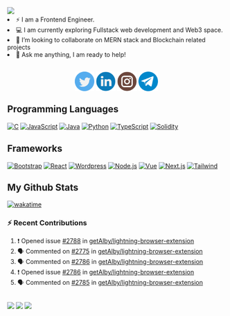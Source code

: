 <img src="https://readme-typing-svg.herokuapp.com/?width=450&lines=Hey👋;This+is+Rithvik;Happy+to+connect!&size=30&weight=800">

<li>⚡ I am a Frontend Engineer.</li>
<li>💻 I am currently exploring Fullstack web development and Web3 space.</li>
<li>👯 I’m looking to collaborate on MERN stack and Blockchain related projects</li>
<li>💬 Ask me anything, I am ready to help!</li>
<br/>
    
<p align="center">
    <a href="https://twitter.com/Rithvik_op"><img align="center" src="https://raw.githubusercontent.com/Rithvik-padma/Rithvik-padma/main/assets/twitter.svg" alt="Rithvik" height="45" width="45" /></a>
    <a href="https://www.linkedin.com/in/sai-rithvik-padma-6229ba224" target="blank"><img align="center" src="https://raw.githubusercontent.com/Rithvik-padma/Rithvik-padma/main/assets/linkedin.svg" alt="Sai-Rithvik-padma" height="45" width="45" /></a>
    <a href="https://www.instagram.com/rithvikp03"><img align="center" src="https://raw.githubusercontent.com/Rithvik-padma/Rithvik-padma/main/assets/instagram.svg" alt="Rithvik-padma" height="45" width="45" /></a>
    <a href="https://telegram.dog/Do_nt_Be_afraid"><img align="center" src="https://raw.githubusercontent.com/Prince-Mendiratta/Prince-Mendiratta/main/assets/telegram.svg" alt="DontBeAfraid" height="45" width="45" /></a>
</p>

## Programming Languages  

<p>
    <a href="#"><img alt="C" align="center" src="https://custom-icon-badges.herokuapp.com/badge/C-03599C.svg?style=for-the-badge&logo=c-in-hexagon&logoColor=white" height="20"></a>
    <a href="#"><img alt="JavaScript" align="center" src="https://img.shields.io/badge/JavaScript-F7DF1E.svg?style=for-the-badge&logo=javascript&logoColor=black" height="20"></a>
    <a href="#"><img alt="Java" align="center" src="https://img.shields.io/badge/Java-%23ED8B00.svg?style=for-the-badge&logo=openjdk&logoColor=white" height="20"></a>
    <a href="#"><img alt="Python" align="center" src="https://img.shields.io/badge/Python-14354C.svg?style=for-the-badge&logo=python&logoColor=white" height="20"></a>
    <a href="#"><img alt="TypeScript" align="center" src="https://img.shields.io/badge/TypeScript-007ACC.svg?style=for-the-badge&logo=typescript&logoColor=white" height="20"></a>
    <a href="#"><img alt="Solidity" align="center" src="https://img.shields.io/badge/Solidity-000000.svg?style=for-the-badge&logo=solidity&logoColor=white" height="21.85"></a>
</p>

## Frameworks

<flex>
    <a href="#"><img alt="Bootstrap" align="center" src="https://img.shields.io/badge/Bootstrap-7952B3.svg?style=for-the-badge&logo=bootstrap&logoColor=white" height="20"></a>
    <a href="#"><img alt="React" align="center" src="https://img.shields.io/badge/React-20232a.svg?style=for-the-badge&logo=react&logoColor=%2361DAFB" height="22"></a>
    <a href="#"><img alt="Wordpress" align="center" src="https://img.shields.io/badge/Wordpress-21759B?style=for-the-badge&logo=wordpress&logoColor=white" height="20"></a>
    <a href="#"><img alt="Node.js" align="center" src="https://img.shields.io/badge/Node.js-43853D.svg?style=for-the-badge&logo=node.js&logoColor=white" height="20"></a>
    <a href="#"><img alt="Vue" align="center" src="https://img.shields.io/badge/Vue-41B883.svg?style=for-the-badge&logo=vue.js&logoColor=white" height="20"></a>
    <a href="#"><img alt="Next.js" align="center" src="https://img.shields.io/badge/Next-000000.svg?style=for-the-badge&logo=next.js&logoColor=white" height="22.5"></a>
    <a href="#"><img alt="Tailwind" align="center" src="https://img.shields.io/badge/tailwindcss-%2338B2AC.svg?style=for-the-badge&logo=tailwind-css&logoColor=white" height="20"></a>
</flex>

## My Github Stats

[![wakatime](https://wakatime.com/badge/user/6a5ddb8b-0c8e-4305-a44d-6c491192959b.svg)](https://wakatime.com/@6a5ddb8b-0c8e-4305-a44d-6c491192959b)

### ⚡ Recent Contributions
<!--START_SECTION:activity-->
1. ❗ Opened issue [#2788](https://github.com/getAlby/lightning-browser-extension/issues/2788) in [getAlby/lightning-browser-extension](https://github.com/getAlby/lightning-browser-extension)
2. 🗣 Commented on [#2775](https://github.com/getAlby/lightning-browser-extension/issues/2775#issuecomment-1741883952) in [getAlby/lightning-browser-extension](https://github.com/getAlby/lightning-browser-extension)
3. 🗣 Commented on [#2786](https://github.com/getAlby/lightning-browser-extension/issues/2786#issuecomment-1741878417) in [getAlby/lightning-browser-extension](https://github.com/getAlby/lightning-browser-extension)
4. ❗ Opened issue [#2786](https://github.com/getAlby/lightning-browser-extension/issues/2786) in [getAlby/lightning-browser-extension](https://github.com/getAlby/lightning-browser-extension)
5. 🗣 Commented on [#2785](https://github.com/getAlby/lightning-browser-extension/pull/2785#issuecomment-1741871590) in [getAlby/lightning-browser-extension](https://github.com/getAlby/lightning-browser-extension)
<!--END_SECTION:activity-->   

<br/>
<img src="http://github-profile-summary-cards.vercel.app/api/cards/profile-details?username=Rithvik-padma&theme=radical" width=600em />
<!--<img src="https://streak-stats.demolab.com?user=Rithvik-padma&theme=radical" width=600em />-->
<img src="https://stats.quine.sh/Rithvik-padma/languages-over-time?theme=dark" width=600em />
<img src="https://holopin.me/rithvikpadma" width=600em />





